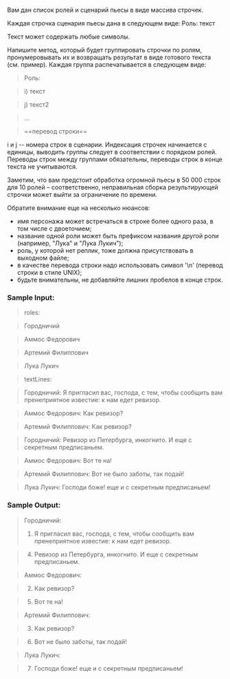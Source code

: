 Вам дан список ролей и сценарий пьесы в виде массива строчек. 

Каждая строчка сценария пьесы дана в следующем виде: 
Роль: текст

Текст может содержать любые символы.

Напишите метод, который будет группировать строчки по ролям, пронумеровывать их и возвращать результат в виде готового текста (см. пример). Каждая группа распечатывается в следующем виде:

>Роль:

>i) текст

>j) текст2

> ...

> ==перевод строки==

i и j -- номера строк в сценарии. Индексация строчек начинается с единицы, выводить группы следует в соответствии с порядком ролей. Переводы строк между группами обязательны, переводы строк в конце текста не учитываются. 

Заметим, что вам предстоит обработка огромной пьесы в 50 000 строк для 10 ролей – соответственно, неправильная сборка результирующей строчки может выйти за ограничение по времени.

Обратите внимание еще на несколько нюансов:

- имя персонажа может встречаться в строке более одного раза, в том числе с двоеточием;
- название одной роли может быть префиксом названия другой роли (например, "Лука" и "Лука Лукич");
- роль, у которой нет реплик, тоже должна присутствовать в выходном файле;
- в качестве перевода строки надо использовать символ '\n' (перевод строки в стиле UNIX);
- будьте внимательны, не добавляйте лишних пробелов в конце строк.


### Sample Input:

>roles:

>Городничий

>Аммос Федорович

>Артемий Филиппович

>Лука Лукич

>textLines:

>Городничий: Я пригласил вас, господа, с тем, чтобы сообщить вам пренеприятное известие: к нам едет ревизор.

>Аммос Федорович: Как ревизор?

>Артемий Филиппович: Как ревизор?

>Городничий: Ревизор из Петербурга, инкогнито. И еще с секретным предписаньем.

>Аммос Федорович: Вот те на!

>Артемий Филиппович: Вот не было заботы, так подай!

>Лука Лукич: Господи боже! еще и с секретным предписаньем!

### Sample Output:

>Городничий:
>1) Я пригласил вас, господа, с тем, чтобы сообщить вам пренеприятное известие: к нам едет ревизор.

>4) Ревизор из Петербурга, инкогнито. И еще с секретным предписаньем.


>Аммос Федорович:

>2) Как ревизор?

>5) Вот те на!


>Артемий Филиппович:

>3) Как ревизор?

>6) Вот не было заботы, так подай!


>Лука Лукич:

>7) Господи боже! еще и с секретным предписаньем!


